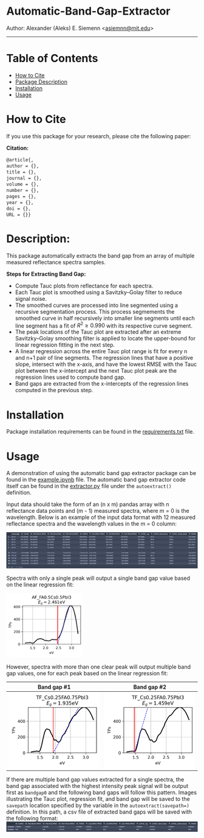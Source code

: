 # Automatic-Band-Gap-Extractor

Author: Alexander (Aleks) E. Siemenn \<asiemnn@mit.edu\>

______________________________________________

# Table of Contents
- [How to Cite](#how-to-cite)
- [Package Description](#description)
- [Installation](#installation)
- [Usage](#usage)


# How to Cite

If you use this package for your research, please cite the following paper:

**Citation:** 

    @article{,
    author = {},
    title = {},
    journal = {},
    volume = {},
    number = {},
    pages = {},
    year = {},
    doi = {},
    URL = {}}

# Description:

This package automatically extracts the band gap from an array of multiple measured reflectance spectra samples.

**Steps for Extracting Band Gap:**

- Compute Tauc plots from reflectance for each spectra.
- Each Tauc plot is smoothed using a Savitzky–Golay filter to reduce signal noise.
- The smoothed curves are processed into line segmented using a recursive segmentation process. This process segmements the smoothed curve in half recursively into smaller line segments until each line segment has a fit of $R^2 \geq 0.990$ with its respective curve segment.
- The peak locations of the Tauc plot are extracted after an extreme Savitzky–Golay smoothing filter is applied to locate the upper-bound for linear regression fitting in the next step.
- A linear regression across the entire Tauc plot range is fit for every n and n+1 pair of line segments. The regression lines that have a positive slope, intersect with the x-axis, and have the lowest RMSE with the Tauc plot between the x-intercept and the next Tauc plot peak are the regression lines used to compute band gap.
- Band gaps are extracted from the x-intercepts of the regression lines computed in the previous step.

# Installation

Package installation requirements can be found in the [requirements.txt](./requirements.txt) file.

# Usage

A demonstration of using the automatic band gap extractor package can be found in the [example.ipynb](./example.ipynb) file. The automatic band gap extractor code itself can be found in the [extractor.py](./extractor.py) file under the `autoextract()` definition.

Input data should take the form of an (n x m) pandas array with n reflectance data points and (m - 1) measured spectra, where m = 0 is the wavelength. Below is an example of the input data format with 12 measured reflectance spectra and the wavelength values in the m = 0 column:

![input](./figs/example-input.png)

Spectra with only a single peak will output a single band gap value based on the linear regression fit:

<img src="./example-data/example-output/AF_FA0.5Cs0.5PbI3.png" width="40%" />

However, spectra with more than one clear peak will output multiple band gap values, one for each peak based on the linear regression fit:

| Band gap #1| Band gap #2 |
| ---------- | ----------- |
| <img src="./example-data/example-output/TF_Cs0.25FA0.75PbI3.png" width="100%" /> | <img src="./example-data/example-output/TF_Cs0.25FA0.75PbI3_bandgap2.png" width="100%" /> |

If there are multiple band gap values extracted for a single spectra, the band gap associated with the highest intensity peak signal will be output first as `bandgap0` and the following band gaps will follow this pattern. Images illustrating the Tauc plot, regression fit, and band gap will be saved to the `savepath` location specified by the variable in the `autoextract(savepath=)` definition. In this path, a csv file of extracted band gaps will be saved with the following format:
![output](./figs/example-output.png)
